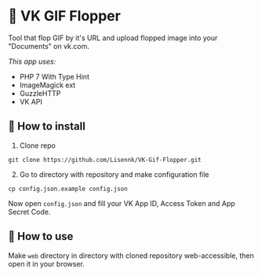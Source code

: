 # :clap: VK GIF Flopper 

Tool that flop GIF by it's URL and upload flopped image into your "Documents" on vk.com.

*This app uses:*
* PHP 7 With Type Hint
* ImageMagick ext
* GuzzleHTTP
* VK API

## :ocean: How to install

1. Clone repo
```
git clone https://github.com/Lisennk/VK-Gif-Flopper.git
```
2. Go to directory with repository and make configuration file 
```
cp config.json.example config.json
```
Now open `config.json` and fill your VK App ID, Access Token and App Secret Code.

## :fallen_leaf: How to use

Make `web` directory in directory with cloned repository web-accessible, then open it in your browser. 

